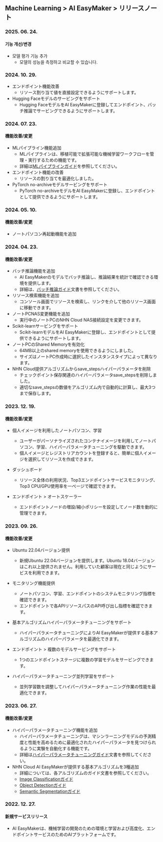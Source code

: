 ## Machine Learning > AI EasyMaker > リリースノート

### 2025. 06. 24.

#### 기능 개선/변경

* 모델 평가 기능 추가
  * 모델의 성능을 측정하고 비교할 수 있습니다.

### 2024. 10. 29.

* エンドポイント機能改善
    * リソース割り当て値を直接設定できるようにサポートします。
* Hugging Faceモデルのサービングをサポート
    * Hugging FaceモデルをAI EasyMakerに登録してエンドポイント、バッチ推論でサービングできるようにサポートします。
    
### 2024. 07. 23.

#### 機能改善/変更

* MLパイプライン機能追加
    * MLパイプラインは、移植可能で拡張可能な機械学習ワークフローを管理・実行するための機能です。
    * 詳細は[MLパイプラインガイド](./console-guide/#_68)を参照してください。
* エンドポイント機能の改善
    * リソースの割り当てを最適化しました。
* PyTorch no-archiveモデルサービングをサポート
    * PyTorch no-archiveモデルをAI EasyMakerに登録し、エンドポイントとして提供できるようにサポートします。

### 2024. 05. 10.

#### 機能改善/変更

* ノートパソコン再起動機能を追加

### 2024. 04. 23.

#### 機能改善/変更

* バッチ推論機能を追加
    * AI EasyMakerのモデルでバッチ推論し、推論結果を統計で確認できる環境を提供します。
    * 詳細は、[バッチ推論ガイド](./console-guide/#_51)文書を参照してください。
* リソース検索機能を追加
    * コンソール画面でリソースを検索し、リンクを介して他のリソース画面に移動できます。
* ノートPCNAS変更機能を追加
    * 実行中のノートPCのNHN Cloud NAS接続設定を変更できます。
* Scikit-learnサービングをサポート
    * Scikit-learnモデルをAI EasyMakerに登録し、エンドポイントとして提供できるようにサポートします。
* ノートPCのShared Memoryを有効化
    * 64MB以上のshared memoryを使用できるようにしました。
    * サイズはノートPC作成時に選択したインスタンスタイプによって異なります。
* NHN Cloud提供アルゴリズムからsave_stepsハイパーパラメータを削除
    * チェックポイント保存関連のハイパーパラメータsave_stepsを削除しました。
    * 適切なsave_stepsの数値をアルゴリズム内で自動的に計算し、最大3つまで保存します。

### 2023. 12. 19.

#### 機能改善/変更

* 個人イメージを利用したノートパソコン、学習
    * ユーザーがパーソナライズされたコンテナイメージを利用してノートパソコン、学習、ハイパーパラメータチューニングを駆動できます。
    * 個人イメージとレジストリアカウントを登録すると、簡単に個人イメージを選択してリソースを作成できます。

* ダッシュボード
    * リソース全体の利用状況、Top3エンドポイントサービスモニタリング、Top3 CPU/GPU使用率を一ページで確認できます。

* エンドポイント > オートスケーラー
    * エンドポイントノードの増設/縮小ポリシーを設定してノード数を動的に管理できます。

### 2023. 09. 26.

#### 機能改善/変更

* Ubuntu 22.04バージョン提供
    * 新規Ubuntu 22.04バージョンを提供します。Ubuntu 18.04バージョンはこれ以上提供されません。利用していた顧客は現在と同じようにサービスを利用できます。

* モニタリング機能提供
    * ノートパソコン、学習、エンドポイントのシステムモニタリング指標を確認できます。
    * エンドポイントで各APIリソースパスのAPI呼び出し指標を確認できます。

* 基本アルゴリズムハイパーパラメータチューニングをサポート
    * ハイパーパラメータチューニングによりAI EasyMakerが提供する基本アルゴリズムのハイパーパラメータを最適化できます。

* エンドポイント > 複数のモデルサービングをサポート
    * 1つのエンドポイントステージに複数の学習モデルをサービングできます。

* ハイパーパラメータチューニング並列学習をサポート
    * 並列学習数を調整してハイパーパラメータチューニング作業の性能を最適化できます。

### 2023. 06. 27.

#### 機能改善/変更

* ハイパーパラメータチューニング機能を追加
    * ハイパーパラメータチューニングは、マシンラーニングモデルの予測精度と性能を高めるために最適化されたハイパーパラメータを見つけられるように実験を自動化する機能です。
    * 詳細は[ハイパーパラメータチューニングガイド](./console-guide/#_18)文書を参照してください。
* NHN Cloud AI EasyMakerが提供する基本アルゴリズムを3種追加
    * 詳細については、各アルゴリズムのガイド文書を参照してください。
    * [Image Classificationガイド](./algorithm-guide/#image-classification)
    * [Object Detectionガイド](./algorithm-guide/#object-detection)
    * [Semantic Segmentationガイド](./algorithm-guide/#semantic-segmentation)

### 2022. 12. 27.

#### 新規サービスリリース

* AI EasyMakerは、機械学習の開発のための環境と学習および高度化、エンドポイントサービスのためのAIプラットフォームです。
